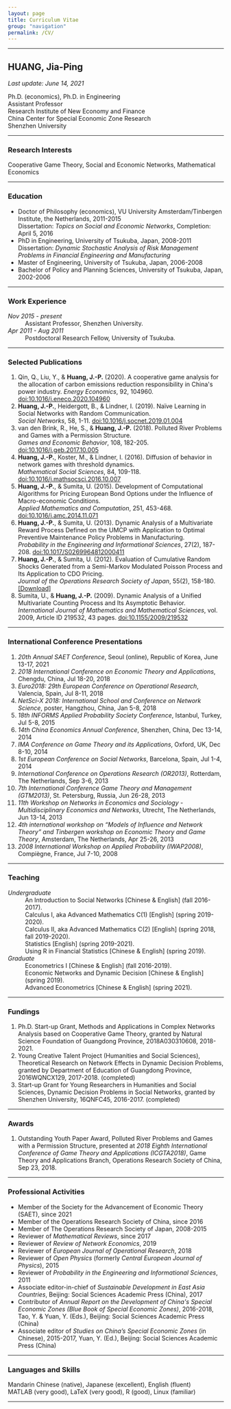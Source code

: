 ```yaml
---
layout: page
title: Curriculum Vitae
group: "navigation"
permalink: /CV/
---
```


---
## HUANG, Jia-Ping

*Last update: June 14, 2021*   

Ph.D. (economics), Ph.D. in Engineering   
Assistant Professor   
Research Institute of New Economy and Finance   
China Center for Special Economic Zone Research   
Shenzhen University


---
### Research Interests

Cooperative Game Theory, Social and Economic Networks, Mathematical Economics

---
### Education

* Doctor of Philosophy (economics), VU University Amsterdam/Tinbergen Institute, the Netherlands, 2011-2015  
  Dissertation: *Topics on Social and Economic Networks*, Completion: April 5, 2016
* PhD in Engineering, University of Tsukuba, Japan, 2008-2011  
  Dissertation: *Dynamic Stochastic Analysis of Risk Management Problems in Financial Engineering and Manufacturing*
* Master of Engineering, University of Tsukuba, Japan, 2006-2008
* Bachelor of Policy and Planning Sciences, University of Tsukuba, Japan, 2002-2006


---
### Work Experience

<dl>
  <dt><i>Nov 2015 - present</i></dt>   
  <dd>
  Assistant Professor, Shenzhen University.
  </dd>

  <dt><i>Apr 2011 - Aug 2011</i></dt>   
  <dd>
  Postdoctoral Research Fellow, University of Tsukuba.
  </dd>
</dl>


---
### Selected Publications

1. Qin, Q., Liu, Y., & **Huang, J.-P.** (2020). A cooperative game analysis for the allocation of carbon emissions reduction responsibility in China's power industry. *Energy Economics*, 92, 104960.    
[doi:10.1016/j.eneco.2020.104960](https://www.sciencedirect.com/science/article/pii/S0140988320303005)    
2. **Huang, J.-P.**, Heidergott, B., & Lindner, I. (2019). Naïve Learning in Social Networks with Random Communication.    
*Social Networks*, 58, 1-11. [doi:10.1016/j.socnet.2019.01.004](https://www.sciencedirect.com/science/article/pii/S0378873318300923)    
3. van den Brink, R., He, S., & **Huang, J.-P.** (2018). Polluted River Problems and Games with a Permission Structure.   
*Games and Economic Behavior*, 108, 182-205. [doi:10.1016/j.geb.2017.10.005](https://www.sciencedirect.com/science/article/pii/S089982561730177X)
4. **Huang, J.-P.**, Koster, M., & Lindner, I. (2016). Diffusion of behavior in network games with threshold dynamics.   
*Mathematical Social Sciences*, 84, 109-118. [doi:10.1016/j.mathsocsci.2016.10.007](https://www.sciencedirect.com/science/article/pii/S0165489616301305)
5. **Huang, J.-P.**, & Sumita, U. (2015). Development of Computational Algorithms for Pricing European Bond Options under the Influence of Macro-economic Conditions.   
*Applied Mathematics and Computation*, 251, 453-468. [doi:10.1016/j.amc.2014.11.071](https://www.sciencedirect.com/science/article/pii/S0096300314016038)
6. **Huang, J.-P.**, & Sumita, U. (2013). Dynamic Analysis of a Multivariate Reward Process Defined on the UMCP with Application to Optimal Preventive Maintenance Policy Problems in Manufacturing.   
*Probability in the Engineering and Informational Sciences*, 27(2), 187-208. [doi:10.1017/S0269964812000411](https://www.cambridge.org/core/journals/probability-in-the-engineering-and-informational-sciences/article/dynamic-analysis-of-a-multivariate-reward-process-defined-on-the-umcp-with-application-to-optimal-preventive-maintenance-policy-problems-in-manufacturing/9381BAE5C5E950D9296993784662B007)
7. **Huang, J.-P.**, & Sumita, U. (2012). Evaluation of Cumulative Random Shocks Generated from a Semi-Markov Modulated Poisson Process and Its Application to CDO Pricing.   
*Journal of the Operations Research Society of Japan*, 55(2), 158-180. [[Download]](http://www.orsj.or.jp/~archive/pdf/e_mag/Vol.55_02_158.pdf)
8. Sumita, U., & **Huang, J.-P.** (2009). Dynamic Analysis of a Unified Multivariate Counting Process and Its Asymptotic Behavior.   
*International Journal of Mathematics and Mathematical Sciences*, vol. 2009, Article ID 219532, 43 pages. [doi:10.1155/2009/219532](https://www.hindawi.com/journals/ijmms/2009/219532/)

---
### International Conference Presentations

1. *20th Annual SAET Conference*, Seoul (online), Republic of Korea, June 13-17, 2021
2. *2018 International Conference on Economic Theory and Applications*, Chengdu, China, Jul 18-20, 2018
3. *Euro2018: 29th European Conference on Operational Research*, Valencia, Spain, Jul 8-11, 2018
4. *NetSci-X 2018: International School and Conference on Network Science*, poster, Hangzhou, China, Jan 5-8, 2018
5. *18th INFORMS Applied Probability Society Conference*, Istanbul, Turkey, Jul 5-8, 2015
6. *14th China Economics Annual Conference*, Shenzhen, China, Dec 13-14, 2014
7. *IMA Conference on Game Theory and its Applications*, Oxford, UK, Dec 8-10, 2014
8. *1st European Conference on Social Networks*, Barcelona, Spain, Jul 1-4, 2014
9. *International Conference on Operations Research (OR2013)*, Rotterdam, The Netherlands, Sep 3-6, 2013
10. *7th International Conference Game Theory and Management (GTM2013)*, St. Petersburg, Russia, Jun 26-28, 2013
11. *11th Workshop on Networks in Economics and Sociology - Multidisciplinary Economics and Networks*, Utrecht, The Netherlands, Jun 13-14, 2013
12. *4th international workshop on “Models of Influence and Network Theory” and Tinbergen workshop on Economic Theory and Game Theory*, Amsterdam, The Netherlands, Apr 25-26, 2013
13. *2008 International Workshop on Applied Probability (IWAP2008)*, Compiègne, France, Jul 7-10, 2008

---
### Teaching

<dl>
  <dt><i>Undergraduate</i></dt>   
  <dd>
  An Introduction to Social Networks [Chinese & English] (fall 2016-2017). <br>   
  Calculus I, aka Advanced Mathematics C(1) [English] (spring 2019-2020). <br>
  Calculus II, aka Advanced Mathematics C(2) [English] (spring 2018, fall 2019-2020). <br>   
  Statistics [English] (spring 2019-2021). <br>
  Using R in Financial Statistics [Chinese & English] (spring 2019).
  </dd>

  <dt><i>Graduate</i></dt>   
  <dd>
  Econometrics I [Chinese & English] (fall 2016-2019). <br>
  Economic Networks and Dynamic Decision [Chinese & English] (spring 2019). <br>
  Advanced Econometrics [Chinese & English] (spring 2021).
  </dd>
</dl>

---
### Fundings

1. Ph.D. Start-up Grant, Methods and Applications in Complex Networks Analysis based on Cooperative Game Theory, granted by Natural Science Foundation of Guangdong Province, 2018A030310608, 2018-2021.    
2. Young Creative Talent Project (Humanities and Social Sciences), Theoretical Research on Network Effects in Dynamic Decision Problems, granted by Department of Education of Guangdong Province, 2016WQNCX129, 2017-2018. (completed)
3. Start-up Grant for Young Researchers in Humanities and Social Sciences, Dynamic Decision Problems in Social Networks, granted by Shenzhen University, 16QNFC45, 2016-2017. (completed)


---
### Awards

1. Outstanding Youth Paper Award, Polluted River Problems and Games with a Permission Structure, presented at *2018 Eighth International Conference of Game Theory and Applications (ICGTA2018)*, Game Theory and Applications Branch, Operations Research Society of China, Sep 23, 2018.


---
### Professional Activities

* Member of the Society for the Advancement of Economic Theory (SAET), since 2021
* Member of the Operations Research Society of China, since 2016
* Member of The Operations Research Society of Japan, 2008-2015
* Reviewer of *Mathematical Reviews*, since 2017   
* Reviewer of *Review of Network Economics*, 2019    
* Reviewer of *European Journal of Operational Research*, 2018    
* Reviewer of *Open Physics* (formerly *Central European Journal of Physics*), 2015    
* Reviewer of *Probability in the Engineering and Informational Sciences*, 2011    
* Associate editor-in-chief of *Sustainable Development in East Asia Countries*, Beijing: Social Sciences Academic Press (China), 2017
* Contributor of *Annual Report on the Development of China's Special Economic Zones (Blue Book of Special Economic Zones)*, 2016-2018, Tao, Y. & Yuan, Y. (Eds.), Beijing: Social Sciences Academic Press (China)
* Associate editor of *Studies on China’s Special Economic Zones* (in Chinese), 2015-2017, Yuan, Y. (Ed.), Beijing: Social Sciences Academic Press (China)


---
### Languages and Skills

Mandarin Chinese (native), Japanese (excellent), English (fluent)  
MATLAB (very good), LaTeX (very good), R (good), Linux (familiar)

---
